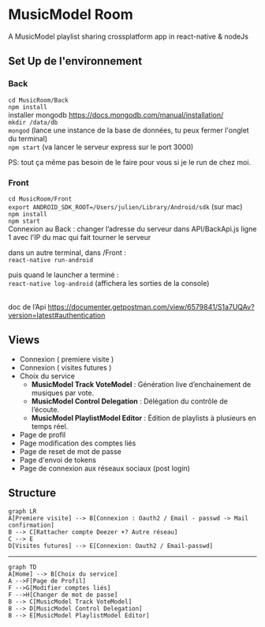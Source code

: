 
# MusicModel Room
A MusicModel playlist sharing crossplatform app in react-native & nodeJs 

## Set Up de l'environnement

### Back

``cd MusicRoom/Back``<br/>
``npm install``<br/>
installer mongodb https://docs.mongodb.com/manual/installation/<br/>
``mkdir /data/db``<br/>
``mongod`` (lance une instance de la base de données, tu peux fermer l'onglet du terminal)<br/> 
``npm start`` (va lancer le serveur express sur le port 3000)<br/>

PS: tout ça même pas besoin de le faire pour vous si je le run de chez moi.

### Front

``cd MusicRoom/Front``<br/>
``export ANDROID_SDK_ROOT=/Users/julien/Library/Android/sdk`` (sur mac)<br/>
``npm install``<br/>
``npm start``<br/>
Connexion au Back : changer l’adresse du serveur dans API/BackApi.js ligne 1 avec l'IP du mac qui fait tourner le serveur<br/>


dans un autre terminal, dans /Front :<br/>
``react-native run-android``<br/>

puis quand le launcher a terminé : 	<br/>
``react-native log-android`` (affichera les sorties de la console)<br/><br/>

doc de l’Api https://documenter.getpostman.com/view/6579841/S1a7UQAv?version=latest#authentication<br/>

## Views

 - Connexion ( premiere visite )
 - Connexion ( visites futures )
 - Choix du service 
	 - **MusicModel Track VoteModel** : Génération live d’enchainement de musiques par vote. 
	 - **MusicModel Control Delegation** : Délégation du contrôle de l’écoute. 
	 -  **MusicModel PlaylistModel Editor** : Édition de playlists à plusieurs en temps réel.
 - Page de profil
 - Page modification des comptes liés
 - Page de reset de mot de passe
 - Page d'envoi de tokens
 - Page de connexion aux réseaux sociaux (post login)

## Structure

```mermaid
graph LR
A[Premiere visite] --> B[Connexion : Oauth2 / Email - passwd -> Mail confirmation]
B --> C[Rattacher compte Deezer +? Autre réseau]
C --> E
D[Visites futures] --> E[Connexion: Oauth2 / Email-passwd]

```

---

```mermaid
graph TD
A[Home] --> B[Choix du service]
A -->F[Page de Profil]
F -->G[Modifier comptes liés]
F -->H[Changer de mot de passe]
B --> C[MusicModel Track VoteModel]
B --> D[MusicModel Control Delegation]
B --> E[MusicModel PlaylistModel Editor]

```
